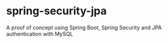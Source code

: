 # spring-security-jpa
A proof of concept using Spring Boot, Spring Security and JPA authentication with MySQL
